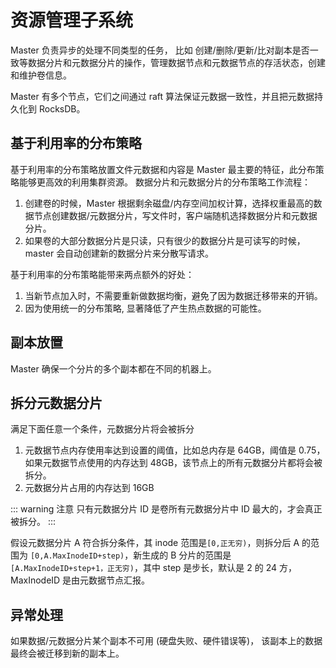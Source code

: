 # 资源管理子系统

Master 负责异步的处理不同类型的任务， 比如 创建/删除/更新/比对副本是否一致等数据分片和元数据分片的操作，管理数据节点和元数据节点的存活状态，创建和维护卷信息。

Master 有多个节点，它们之间通过 raft 算法保证元数据一致性，并且把元数据持久化到 RocksDB。

## 基于利用率的分布策略

基于利用率的分布策略放置文件元数据和内容是 Master 最主要的特征，此分布策略能够更高效的利用集群资源。
数据分片和元数据分片的分布策略工作流程：
1. 创建卷的时候，Master 根据剩余磁盘/内存空间加权计算，选择权重最高的数据节点创建数据/元数据分片，写文件时，客户端随机选择数据分片和元数据分片。
2. 如果卷的大部分数据分片是只读，只有很少的数据分片是可读写的时候，master 会自动创建新的数据分片来分散写请求。

基于利用率的分布策略能带来两点额外的好处：

1. 当新节点加入时，不需要重新做数据均衡，避免了因为数据迁移带来的开销。
2. 因为使用统一的分布策略,  显著降低了产生热点数据的可能性。

## 副本放置

Master 确保一个分片的多个副本都在不同的机器上。

## 拆分元数据分片

满足下面任意一个条件，元数据分片将会被拆分
1. 元数据节点内存使用率达到设置的阈值，比如总内存是 64GB，阈值是 0.75，如果元数据节点使用的内存达到 48GB，该节点上的所有元数据分片都将会被拆分。
2. 元数据分片占用的内存达到 16GB

::: warning 注意
只有元数据分片 ID 是卷所有元数据分片中 ID 最大的，才会真正被拆分。
:::

假设元数据分片 A 符合拆分条件，其 inode 范围是`[0,正无穷)`，则拆分后 A 的范围为 `[0,A.MaxInodeID+step)`，新生成的 B 分片的范围是 `[A.MaxInodeID+step+1，正无穷)`，其中 step 是步长，默认是 2 的 24 方，MaxInodeID 是由元数据节点汇报。

## 异常处理

如果数据/元数据分片某个副本不可用 (硬盘失败、硬件错误等)， 该副本上的数据最终会被迁移到新的副本上。